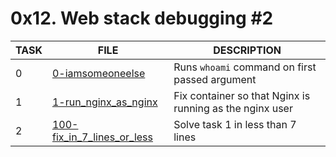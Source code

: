 # 0x12. Web stack debugging #2

|TASK|FILE|DESCRIPTION|
|----|----|-----------|
|0|[0-iamsomeoneelse](https://github.com/adeniyitobi055/alx-system_engineering-devops/blob/master/0x12-web_stack_debugging_2/0-iamsomeoneelse)| Runs `whoami` command on first passed argument |
|1|[1-run_nginx_as_nginx](https://github.com/adeniyitobi055/alx-system_engineering-devops/blob/master/0x12-web_stack_debugging_2/1-run_nginx_as_nginx) | Fix container so that Nginx is running as the nginx user|
|2|[100-fix_in_7_lines_or_less](https://github.com/adeniyitobi055/alx-system_engineering-devops/blob/master/0x12-web_stack_debugging_2/100-fix_in_7_lines_or_less) | Solve task 1 in less than 7 lines|
